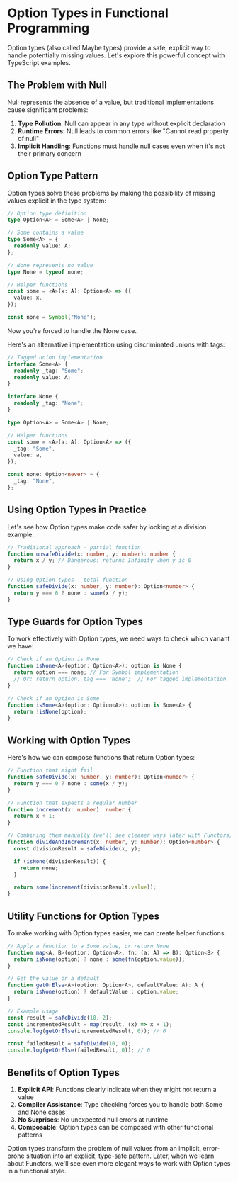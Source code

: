 # Option Types in Functional Programming

Option types (also called Maybe types) provide a safe, explicit way to handle potentially missing values. Let's explore this powerful concept with TypeScript examples.

## The Problem with Null

Null represents the absence of a value, but traditional implementations cause significant problems:

1. **Type Pollution**: Null can appear in any type without explicit declaration
2. **Runtime Errors**: Null leads to common errors like "Cannot read property of null"
3. **Implicit Handling**: Functions must handle null cases even when it's not their primary concern

## Option Type Pattern

Option types solve these problems by making the possibility of missing values explicit in the type system:

```typescript
// Option type definition
type Option<A> = Some<A> | None;

// Some contains a value
type Some<A> = {
  readonly value: A;
};

// None represents no value
type None = typeof none;

// Helper functions
const some = <A>(x: A): Option<A> => ({
  value: x,
});

const none = Symbol("None");
```

Now you're forced to handle the None case.

Here's an alternative implementation using discriminated unions with tags:

```typescript
// Tagged union implementation
interface Some<A> {
  readonly _tag: "Some";
  readonly value: A;
}

interface None {
  readonly _tag: "None";
}

type Option<A> = Some<A> | None;

// Helper functions
const some = <A>(a: A): Option<A> => ({
  _tag: "Some",
  value: a,
});

const none: Option<never> = {
  _tag: "None",
};
```

## Using Option Types in Practice

Let's see how Option types make code safer by looking at a division example:

```typescript
// Traditional approach - partial function
function unsafeDivide(x: number, y: number): number {
  return x / y; // Dangerous: returns Infinity when y is 0
}

// Using Option types - total function
function safeDivide(x: number, y: number): Option<number> {
  return y === 0 ? none : some(x / y);
}
```

## Type Guards for Option Types

To work effectively with Option types, we need ways to check which variant we have:

```typescript
// Check if an Option is None
function isNone<A>(option: Option<A>): option is None {
  return option === none; // For Symbol implementation
  // Or: return option._tag === 'None';  // For tagged implementation
}

// Check if an Option is Some
function isSome<A>(option: Option<A>): option is Some<A> {
  return !isNone(option);
}
```

## Working with Option Types

Here's how we can compose functions that return Option types:

```typescript
// Function that might fail
function safeDivide(x: number, y: number): Option<number> {
  return y === 0 ? none : some(x / y);
}

// Function that expects a regular number
function increment(x: number): number {
  return x + 1;
}

// Combining them manually (we'll see cleaner ways later with Functors)
function divideAndIncrement(x: number, y: number): Option<number> {
  const divisionResult = safeDivide(x, y);

  if (isNone(divisionResult)) {
    return none;
  }

  return some(increment(divisionResult.value));
}
```

## Utility Functions for Option Types

To make working with Option types easier, we can create helper functions:

```typescript
// Apply a function to a Some value, or return None
function map<A, B>(option: Option<A>, fn: (a: A) => B): Option<B> {
  return isNone(option) ? none : some(fn(option.value));
}

// Get the value or a default
function getOrElse<A>(option: Option<A>, defaultValue: A): A {
  return isNone(option) ? defaultValue : option.value;
}

// Example usage
const result = safeDivide(10, 2);
const incrementedResult = map(result, (x) => x + 1);
console.log(getOrElse(incrementedResult, 0)); // 6

const failedResult = safeDivide(10, 0);
console.log(getOrElse(failedResult, 0)); // 0
```

## Benefits of Option Types

1. **Explicit API**: Functions clearly indicate when they might not return a value
2. **Compiler Assistance**: Type checking forces you to handle both Some and None cases
3. **No Surprises**: No unexpected null errors at runtime
4. **Composable**: Option types can be composed with other functional patterns

Option types transform the problem of null values from an implicit, error-prone situation into an explicit, type-safe pattern. Later, when we learn about Functors, we'll see even more elegant ways to work with Option types in a functional style.
